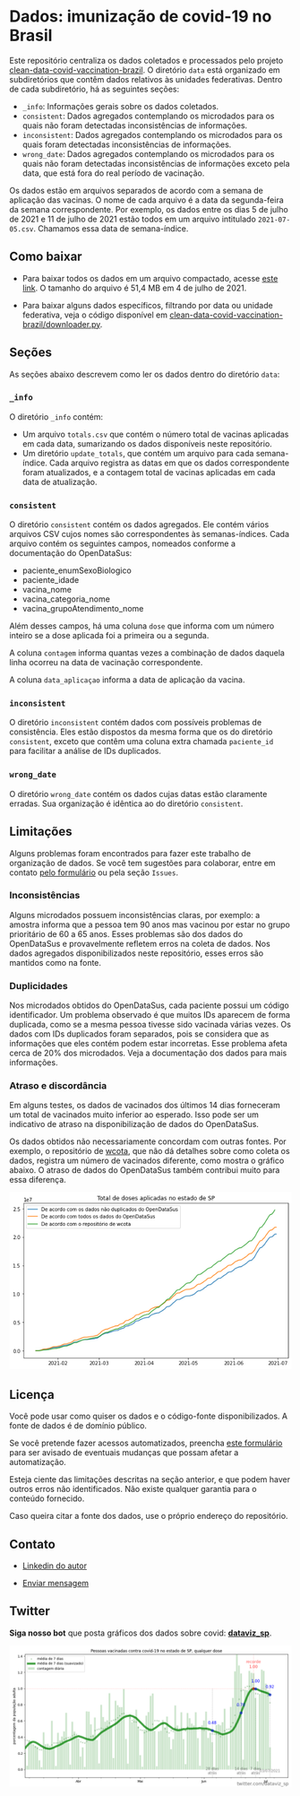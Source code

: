 # Dados: imunização de covid-19 no Brasil

Este repositório centraliza os dados coletados e processados pelo projeto [clean-data-covid-vaccination-brazil](https://github.com/raphsilva/clean-data-covid-vaccination-brazil). 
O diretório `data` está organizado em subdiretórios que contêm dados relativos às unidades federativas. 
Dentro de cada subdiretório, há as seguintes seções:

* `_info`: Informações gerais sobre os dados coletados. 
* `consistent`: Dados agregados contemplando os microdados para os quais não foram detectadas inconsistências de informações. 
* `inconsistent`: Dados agregados contemplando os microdados para os quais foram detectadas inconsistências de informações. 
* `wrong_date`: Dados agregados contemplando os microdados para os quais não foram detectadas inconsistências de informações exceto pela data, que está fora do real período de vacinação.

Os dados estão em arquivos separados de acordo com a semana de aplicação das vacinas. O nome de cada arquivo é a data da segunda-feira da semana correspondente. Por exemplo, os dados entre os dias 5 de julho de 2021 e 11 de julho de 2021 estão todos em um arquivo intitulado `2021-07-05.csv`. Chamamos essa data de semana-índice.

## Como baixar

* Para baixar todos os dados em um arquivo compactado, acesse [este link](https://github.com/raphsilva/data-covid-vaccination-brazil/archive/refs/heads/master.zip). O tamanho do arquivo é 51,4 MB em 4 de julho de 2021.

* Para baixar alguns dados específicos, filtrando por data ou unidade federativa, veja o código disponível em [clean-data-covid-vaccination-brazil/downloader.py](https://github.com/raphsilva/clean-data-covid-vaccination-brazil/blob/master/downloader.py).

## Seções

As seções abaixo descrevem como ler os dados dentro do diretório `data`:

### `_info`

O diretório `_info` contém:

* Um arquivo `totals.csv` que contém o número total de vacinas aplicadas em cada data, sumarizando os dados disponíveis neste repositório. 
* Um diretório `update_totals`, que contém um arquivo para cada semana-índice. Cada arquivo registra as datas em que os dados correspondente foram atualizados, e a contagem total de vacinas aplicadas em cada data de atualização.

### `consistent`

O diretório `consistent` contém os dados agregados. Ele contém vários arquivos CSV cujos nomes são correspondentes às semanas-índices. Cada arquivo contém os seguintes campos, nomeados conforme a documentação do OpenDataSus: 
* paciente_enumSexoBiologico
* paciente_idade 
* vacina_nome
* vacina_categoria_nome
* vacina_grupoAtendimento_nome

Além desses campos, há uma coluna `dose` que informa com um número inteiro se a dose aplicada foi a primeira ou a segunda. 

A coluna `contagem` informa quantas vezes a combinação de dados daquela linha ocorreu na data de vacinação correspondente. 

A coluna `data_aplicaçao` informa a data de aplicação da vacina.

### `inconsistent`

O diretório `inconsistent` contém dados com possíveis problemas de consistência. Eles estão dispostos da mesma forma que os do diretório `consistent`, exceto que contêm uma coluna extra chamada `paciente_id` para facilitar a análise de IDs duplicados. 

### `wrong_date`

O diretório `wrong_date` contém os dados cujas datas estão claramente erradas. Sua organização é idêntica ao do diretório `consistent`.

## Limitações

Alguns problemas foram encontrados para fazer este trabalho de organização de dados. Se você tem sugestões para colaborar, entre em contato [pelo formulário](https://forms.gle/1Yvy67id5pPteGzz9) ou pela seção `Issues`.

### Inconsistências

Alguns microdados possuem inconsistências claras, por exemplo: a amostra informa que a pessoa tem 90 anos mas vacinou por estar no grupo prioritário de 60 a 65 anos. Esses problemas são dos dados do OpenDataSus e provavelmente refletem erros na coleta de dados. Nos dados agregados disponibilizados neste repositório, esses erros são mantidos como na fonte.

### Duplicidades

Nos microdados obtidos do OpenDataSus, cada paciente possui um código identificador. Um problema observado é que muitos IDs aparecem de forma duplicada, como se a mesma pessoa tivesse sido vacinada várias vezes. Os dados com IDs duplicados foram separados, pois se considera que as informações que eles contém podem estar incorretas. Esse problema afeta cerca de 20% dos microdados. Veja a documentação dos dados para mais informações. 

### Atraso e discordância

Em alguns testes, os dados de vacinados dos últimos 14 dias forneceram um total de vacinados muito inferior ao esperado. Isso pode ser um indicativo de atraso na disponibilização de dados do OpenDataSus. 

Os dados obtidos não necessariamente concordam com outras fontes. Por exemplo, o repositório de [wcota](https://github.com/wcota/covid19br), que não dá detalhes sobre como coleta os dados, registra um número de vacinados diferente, como mostra o gráfico abaixo. O atraso de dados do OpenDataSus também contribui muito para essa diferença. 

![](comparação_totais.png)

## Licença
Você pode usar como quiser os dados e o código-fonte disponibilizados. A fonte de dados é de domínio público. 

Se você pretende fazer acessos automatizados, preencha [este formulário](https://forms.gle/1Yvy67id5pPteGzz9) para ser avisado de eventuais mudanças que possam afetar a automatização.

Esteja ciente das limitações descritas na seção anterior, e que podem haver outros erros não identificados. Não existe qualquer garantia para o conteúdo fornecido.

Caso queira citar a fonte dos dados, use o próprio endereço do repositório.

## Contato

* [Linkedin do autor](https://www.linkedin.com/in/raphael-da-silva/)

* [Enviar mensagem](https://forms.gle/1Yvy67id5pPteGzz9)

## Twitter

**Siga nosso bot** que posta gráficos dos dados sobre covid:
**[dataviz_sp](https://twitter.com/dataviz_sp)**.

![](dataviz_demo.png)